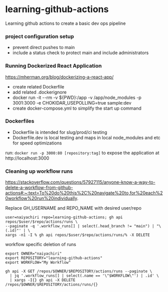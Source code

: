 # learning-github-actions
Learning github actions to create a basic dev ops pipeline

### project configuration setup

- prevent direct pushes to main
- include a status check to protect main and include administrators

### Running Dockerized React Application

https://mherman.org/blog/dockerizing-a-react-app/

- create related Dockerfile
- add related .dockerignore
- docker run -it --rm -v ${PWD}:/app -v /app/node_modules -p 3001:3000 -e CHOKIDAR_USEPOLLING=true sample:dev
- create docker-compose.yml to simplify the start up command


### Dockerfiles

- Dockerfile is intended for slug/prod/ci testing
- Dockerfile.dev is local testing and maps in local node_modules and etc for speed optimizations

run: `docker run -p 3000:80 [repository:tag]` to expose the application at http://localhost:3000

### Cleaning up workflow runs

https://stackoverflow.com/questions/57927115/anyone-know-a-way-to-delete-a-workflow-from-github-actions#:~:text=To%20do%20this%2C%20navigate%20to,for%20each%20workflow%20run%20individually.


Replace GH_USERNAME and REPO_NAME with desired user/repo
```
user=naiyachiri repo=learning-github-actions; gh api repos/$user/$repo/actions/runs \
--paginate -q '.workflow_runs[] | select(.head_branch != "main") | "\(.id)"' | \
xargs -n1 -I % gh api repos/$user/$repo/actions/runs/% -X DELETE
```

workflow specific deletion of runs
```
export OWNER="naiyachiri"
export REPOSITORY="learning-github-actions"
export WORKFLOW="My Workflow"

gh api -X GET /repos/$OWNER/$REPOSITORY/actions/runs --paginate \
  | jq '.workflow_runs[] | select(.name == '\"$WORKFLOW\"') | .id' \
  | xargs -I{} gh api -X DELETE /repos/$OWNER/$REPOSITORY/actions/runs/{}
```